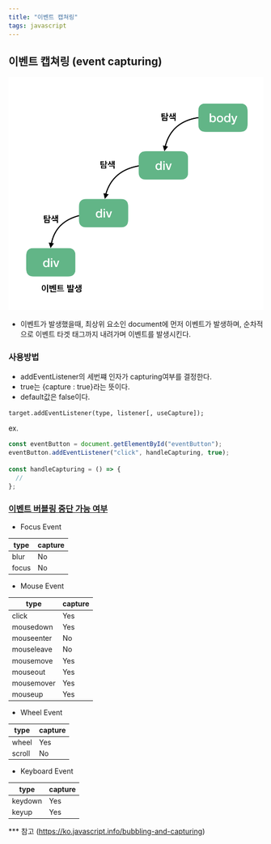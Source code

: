 ```yaml
---
title: "이벤트 캡쳐링"
tags: javascript
---
```


## 이벤트 캡쳐링 (event capturing)

![capture ex](../assets/images/img-event-capturing.png)

- 이벤트가 발생했을때, 최상위 요소인 document에 먼저 이벤트가 발생하며, 순차적으로 이벤트 타겟 태그까지 내려가며 이벤트를 발생시킨다.

### 사용방법

- addEventListener의 세번쨰 인자가 capturing여부를 결정한다.
- true는 {capture : true}라는 뜻이다.
- default값은 false이다.

```
target.addEventListener(type, listener[, useCapture]);
```

ex.

```javascript
const eventButton = document.getElementById("eventButton");
eventButton.addEventListener("click", handleCapturing, true);

const handleCapturing = () => {
  //
};
```

### <a href="https://www.w3.org/TR/uievents/#event-types" target="_blank">이벤트 버블링 중단 가능 여부</a>

- Focus Event

| type  | capture |
| ----- | ------- |
| blur  | No      |
| focus | No      |

- Mouse Event

| type       | capture |
| ---------- | ------- |
| click      | Yes     |
| mousedown  | Yes     |
| mouseenter | No      |
| mouseleave | No      |
| mousemove  | Yes     |
| mouseout   | Yes     |
| mousemover | Yes     |
| mouseup    | Yes     |

- Wheel Event

| type   | capture |
| ------ | ------- |
| wheel  | Yes     |
| scroll | No      |

- Keyboard Event

| type    | capture |
| ------- | ------- |
| keydown | Yes     |
| keyup   | Yes     |

\*\*\* 참고 (https://ko.javascript.info/bubbling-and-capturing)
